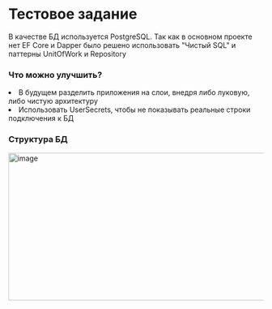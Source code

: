<h1>Тестовое задание</h1>

В качестве БД используется PostgreSQL. 
Так как в основном проекте нет EF Core и Dapper было решено использовать "Чистый SQL" и паттерны UnitOfWork и Repository

<h3>Что можно улучшить?</h3>

<li>В будущем разделить приложения на слои, внедря либо луковую, либо чистую архитектуру</li>
<li>Использовать UserSecrets, чтобы не показывать реальные строки подключения к БД</li>

<h3>Структура БД</h3>
<img width="612" height="291" alt="image" src="https://github.com/user-attachments/assets/7659b9a7-20b9-47dc-adf9-fec3673dbeeb" />
